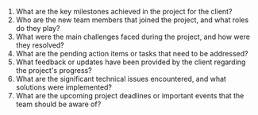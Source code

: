 1. What are the key milestones achieved in the project for the client?
2. Who are the new team members that joined the project, and what roles do they play?
3. What were the main challenges faced during the project, and how were they resolved?
4. What are the pending action items or tasks that need to be addressed?
5. What feedback or updates have been provided by the client regarding the project's progress?
6. What are the significant technical issues encountered, and what solutions were implemented?
7. What are the upcoming project deadlines or important events that the team should be aware of?